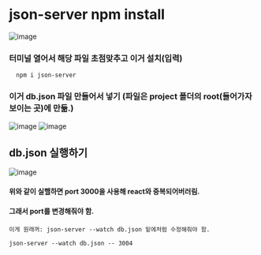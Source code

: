 # json-server npm install
![image](https://github.com/kgy424/react_basic/assets/129706828/217ccd6c-8cd3-434d-9c03-42a33045f7b9)

### 터미널 열어서 해당 파일 초점맞추고 이거 설치(입력)
      npm i json-server
      
### 이거 db.json 파일 만들어서 넣기 (파일은 project 폴더의 root(들어가자 보이는 곳)에 만듦.)
      
![image](https://github.com/kgy424/react_basic/assets/129706828/a3dac541-44d1-4f56-8713-535318222cb7)
![image](https://github.com/kgy424/react_basic/assets/129706828/c03f354c-0778-49ac-99ab-426e89835c87)

## db.json 실행하기
![image](https://github.com/kgy424/react_basic/assets/129706828/fcdb6eb1-6628-45dc-95ef-82299fb37b45)
    
#### 위와 같이 실핼하면 port 3000을 사용해 react와 중복되어버러림.
#### 그래서 port를 변경해줘야 함.

    이게 원래꺼: json-server --watch db.json 밑에처럼 수정해줘야 함.
    
    json-server --watch db.json -- 3004
